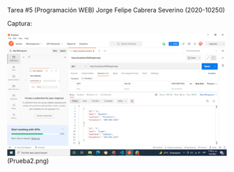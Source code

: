 Tarea #5 (Programación WEB) Jorge Felipe Cabrera Severino (2020-10250)

Captura:

![Backend Agenda Multicapas](Prueba1.png)(Prueba2.png)